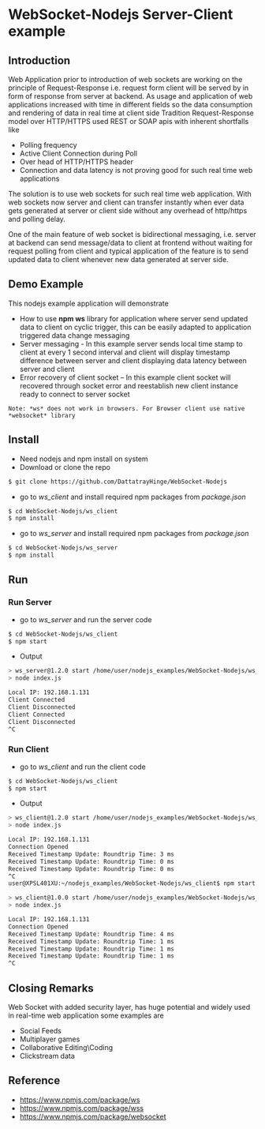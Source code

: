 # WebSocket-Nodejs Server-Client example

## Introduction 
Web Application prior to introduction of web sockets are working on the principle of Request-Response i.e. request form client will be served by in form of response from server at backend. 
As usage and application of web applications increased with time in different fields so the data consumption and rendering of data in real time at client side 
Tradition Request-Response model over HTTP/HTTPS used REST or SOAP apis with inherent shortfalls like 
* Polling frequency 
* Active Client Connection during Poll
* Over head of HTTP/HTTPS header
* Connection and data latency 
is not proving good for such real time web applications

The solution is to use web sockets for such real time web application. With web sockets now server and client can transfer instantly when ever data gets generated at server or client side without any overhead of http/https and polling delay. 

One of the main feature of web socket is bidirectional messaging, i.e. server at backend can send message/data to client at frontend without waiting for request polling from client and typical application of the feature is to send updated data to client whenever new data generated at server side. 

## Demo Example 

This nodejs example application will demonstrate 
* How to use **npm ws** library for application where server send updated data to client on cyclic trigger, this can be easily adapted to application triggered data change messaging  
* Server messaging - In this example server sends local time stamp to client at every 1 second interval and client will display timestamp difference between server and client displaying data latency between server and client 
* Error recovery of client socket – In this example client socket will recovered through socket error and reestablish new client instance ready to connect to server socket

`
Note: *ws* does not work in browsers. For Browser client use native *websocket* library
`
## Install
* Need nodejs and npm install on system 
* Download or clone the repo 

```sh
$ git clone https://github.com/DattatrayHinge/WebSocket-Nodejs
```

* go to *ws_client* and install required npm packages from *package.json*

```sh
$ cd WebSocket-Nodejs/ws_client
$ npm install 
```

* go to *ws_server* and install required npm packages from *package.json*

```sh
$ cd WebSocket-Nodejs/ws_server
$ npm install
```

## Run 

### Run Server 

* go to *ws_server* and run the server code 

```sh
$ cd WebSocket-Nodejs/ws_client
$ npm start 
```

* Output
```sh
> ws_server@1.2.0 start /home/user/nodejs_examples/WebSocket-Nodejs/ws_server
> node index.js

Local IP: 192.168.1.131
Client Connected
Client Disconnected
Client Connected
Client Disconnected
^C
```

### Run Client

* go to *ws_client* and run the client code 

```sh
$ cd WebSocket-Nodejs/ws_client
$ npm start 
```

* Output 
```sh
> ws_client@1.2.0 start /home/user/nodejs_examples/WebSocket-Nodejs/ws_client
> node index.js

Local IP: 192.168.1.131
Connection Opened
Received Timestamp Update: Roundtrip Time: 3 ms
Received Timestamp Update: Roundtrip Time: 0 ms
Received Timestamp Update: Roundtrip Time: 0 ms
^C
user@XPSL401XU:~/nodejs_examples/WebSocket-Nodejs/ws_client$ npm start

> ws_client@1.0.0 start /home/user/nodejs_examples/WebSocket-Nodejs/ws_client
> node index.js

Local IP: 192.168.1.131
Connection Opened
Received Timestamp Update: Roundtrip Time: 4 ms
Received Timestamp Update: Roundtrip Time: 1 ms
Received Timestamp Update: Roundtrip Time: 1 ms
Received Timestamp Update: Roundtrip Time: 1 ms
^C
```

## Closing Remarks 
Web Socket with added security layer, has huge potential and widely used in real-time web application some examples are 
* Social Feeds 
* Multiplayer games 
* Collaborative Editing\Coding 
* Clickstream data


## Reference
* https://www.npmjs.com/package/ws
* https://www.npmjs.com/package/wss
* https://www.npmjs.com/package/websocket

